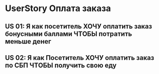 # UserStory Оплата заказа

## US 01: Я как посетитель ХОЧУ оплатить заказ бонусными баллами ЧТОБЫ потратить меньше денег

## US 02: Я как Посетитель ХОЧУ оплатить заказ по СБП ЧТОБЫ получить свою еду